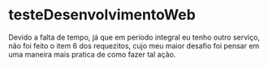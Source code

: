 # testeDesenvolvimentoWeb
Devido a falta de tempo, já que em período integral eu tenho outro serviço, não foi feito o item 6 dos requezitos, cujo meu maior desafio foi pensar em uma maneira mais pratica de como fazer tal ação. 
